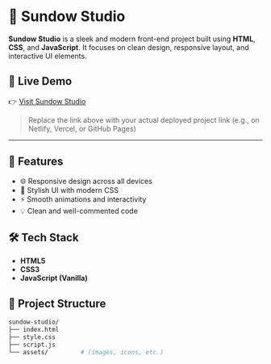 # 🌅 Sundow Studio

**Sundow Studio** is a sleek and modern front-end project built using **HTML**, **CSS**, and **JavaScript**. It focuses on clean design, responsive layout, and interactive UI elements.

## 🔗 Live Demo

👉 [Visit Sundow Studio]([https://your-live-project-link.com](https://sunnykushwaha07.github.io/sundown/))

> Replace the link above with your actual deployed project link (e.g., on Netlify, Vercel, or GitHub Pages)

---

## 📌 Features

- 🌐 Responsive design across all devices
- 🎨 Stylish UI with modern CSS
- ⚡ Smooth animations and interactivity
- 💡 Clean and well-commented code

## 🛠 Tech Stack

- **HTML5**
- **CSS3**
- **JavaScript (Vanilla)**

## 📂 Project Structure

```bash
sundow-studio/
├── index.html
├── style.css
├── script.js
└── assets/         # (images, icons, etc.)
